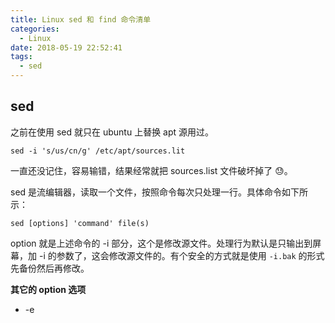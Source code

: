 ```yaml
---
title: Linux sed 和 find 命令清单
categories:
  - Linux
date: 2018-05-19 22:52:41
tags:
  - sed
---
```


## sed

之前在使用 sed 就只在 ubuntu 上替换 apt 源用过。

```shell
sed -i 's/us/cn/g' /etc/apt/sources.lit
```

一直还没记住，容易输错，结果经常就把 sources.list 文件破坏掉了 😓。

sed 是流编辑器，读取一个文件，按照命令每次只处理一行。具体命令如下所示：

```
sed [options] 'command' file(s)
```

option 就是上述命令的 -i 部分，这个是修改源文件。处理行为默认是只输出到屏幕，加 -i 的参数了，这会修改源文件的。有个安全的方式就是使用 `-i.bak` 的形式先备份然后再修改。

**其它的 option 选项**

- -e<script>或--expression=<script>：以选项中的指定的script来处理输入的文本文件；
- -f<script文件>或--file=<script文件>：以选项中指定的script文件来处理输入的文本文件；
- -n或--quiet或——silent：仅显示script处理后的结果；
- -V或--version：显示版本信息。

command 参数包括两个部分，处理位置和处理方式。

sed 读取一行处理一行，默认是每行都处理，另外提供了处理位置（Address），可以是行号，也可以是正则只要匹配才处理，不匹配就跳过进入下一行。

选定行的范围使用 `,（逗号）`进行。

- 所有在模板test和check所确定的范围内的行都被打印：`sed -n '/test/,/check/p' file`
- 打印从第5行开始到第一个包含以test开始的行之间的所有行：`sed -n '5,/^test/p' file`
- 对于模板test和west之间的行，每行的末尾用字符串aaa bbb替换：`sed '/test/,/west/s/$/aaa bbb/' file`

在处理位置之后再使用处理方式。

几个常用的处理方式有新增（a），插入（i），删除（d），打印（p），替换（s）。

**输出打印操作：p命令**
- 打印第二行：`sed -n '2p' file`

需要注意的是如果不加 -n 的话，会打印两行。

**删除操作：d命令**
- 删除空白行：`sed '/^$/d' file`
- 删除文件的第2行：`sed '2d' file`
- 删除文件的第2行到末尾所有行：`sed '2,$d' file`

**追加（行下）：a\命令**
- 将 this is a test line 追加到 以test 开头的行后面：`sed '/^test/a\this is a test line' file`
- 在 test.conf 文件第2行之后插入：`sed -i '2a\this is a test line' test.conf`
- 也可以直接使用在命令`a`后加空格的形式： `sed -i '2a insert new lint'`

**插入（行上）：i\命令**
- 将 this is a test line 追加到以test开头的行前面：`sed '/^test/i\this is a test line' file`
- 在test.conf文件第5行之前插入：`sed -i '5i\this is a test line' test.conf`

当然还有最初说的 s 命令是指替换操作，可以直接搭配正规表示法。`sed -i 's/us/cn/g' /etc/apt/sources.lit` 这条命令就是把 `/etc/apt/sources.list` 文件中每行的 us 换成 cn，这个就是初始化 ubuntu server 的最常用的命令了。

## find

Linux find命令用来在指定目录下查找文件。

任何位于参数之前的字符串都将被视为欲查找的目录名。如果使用该命令时，不设置任何参数，则find命令将在当前目录下查找子目录与文件。并且将查找到的子目录和文件全部进行显示。

语法格式如下：

```
find   path   -option   [   -print ]   [ -exec   -ok   command ]   {} ;
```

find 根据下列规则判断 path 和 expression，在命令列上第一个 `- ( ) , ! `之前的部份为 path，之后的是 expression。如果 path 是空字串则使用目前路径，如果 expression 是空字串则使用 -print 为预设 expression。

- -atime n : 在过去 n 天过读取过的文件
- -ctime n : 在过去 n 天过修改过的文件
- -empty : 空的文件-gid n or -group name : gid 是 n 或是 group 名称是 name
- -name name, -iname name : 文件名称符合 name 的文件。iname 会忽略大小写
- -size n : 文件大小 是 n 单位，b 代表 512 位元组的区块，c 表示字元数，k 表示 kilo bytes，w 是二个位元组。
- -type c : 文件类型是 c 的文件。d: 目录；c: 字型装置文件；b: 区块装置文件；p: 具名贮列；f: 一般文件；l: 符号连结；s: socket
- -pid n : process id 是 n 的文件

更多可参考：https://blog.csdn.net/xktxoo/article/details/77823520

## REF
- http://man.linuxde.net/sed
- http://www.runoob.com/linux/linux-comm-find.html